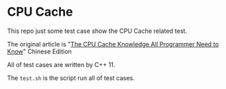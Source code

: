 # CPU Cache 

This repo just some test case show the CPU Cache related test.

The original article is "[The CPU Cache Knowledge All Programmer Need to Know](https://coolshell.cn/articles/20793.html)" Chinese Edition

All of test cases are written by C++ 11.

The `test.sh` is the script run all of test cases.
